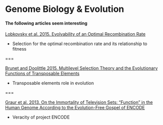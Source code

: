 # Genome Biology & Evolution
#### The following articles seem interesting 

[Lobkovsky et al. 2015. Evolvability of an Optimal Recombination Rate](http://gbe.oxfordjournals.org/content/8/1/70.abstract)
   - Selection for the optimal recombination rate and its relationship to fitness

===

[Brunet and Doolittle 2015. Multilevel Selection Theory and the Evolutionary Functions
of Transposable Elements](http://gbe.oxfordjournals.org/content/7/8/2445.full.pdf+html)
   - Transposable elements role in evolution

===

[Graur et al. 2013. On the Immortality of Television Sets: “Function” in the
Human Genome According to the Evolution-Free Gospel
of ENCODE](http://gbe.oxfordjournals.org/content/5/3/578.full.pdf+html)
   - Veracity of project ENCODE
   

